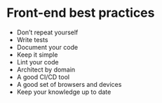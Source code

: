 # Front-end best practices

- Don’t repeat yourself
- Write tests
- Document your code
- Keep it simple
- Lint your code
- Architect by domain
- A good CI/CD tool
- A good set of browsers and devices
- Keep your knowledge up to date
